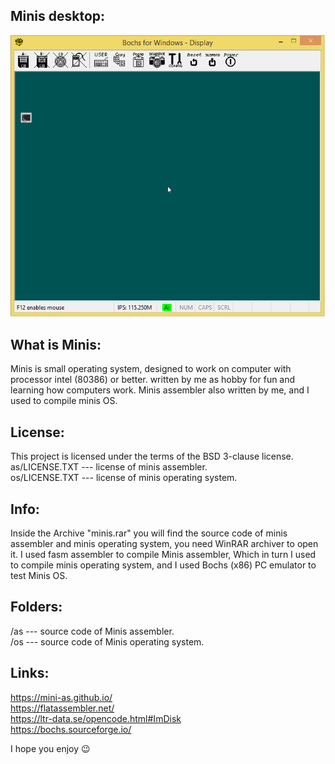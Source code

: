 ## Minis desktop:
![minis os](/snapshot.png)

## What is Minis:
Minis is small operating system, designed to work on 
computer with processor intel (80386) or better.
written by me as hobby for fun and learning how
computers work.
Minis assembler also written by me, and I used to compile minis OS.

## License:
This project is licensed under the terms of the BSD 3-clause license.<br>
as/LICENSE.TXT --- license of minis assembler.<br>
os/LICENSE.TXT --- license of minis operating system.

## Info:
Inside the Archive "minis.rar" you will find the source code of minis assembler and minis operating system, you need WinRAR archiver to open it.
I used fasm assembler to compile Minis assembler, Which in turn I used to compile minis operating system, and I used Bochs (x86) PC emulator to test Minis OS.

## Folders:
/as --- source code of Minis assembler.<br>
/os --- source code of Minis operating system.

## Links:
https://mini-as.github.io/<br>
https://flatassembler.net/<br>
https://ltr-data.se/opencode.html#ImDisk<br>
https://bochs.sourceforge.io/

I hope you enjoy :wink:
